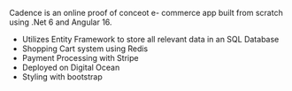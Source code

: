 Cadence is an online proof of conceot e- commerce app built from scratch using .Net 6 and Angular 16.

- Utilizes Entity Framework to store all relevant data in an SQL Database
- Shopping Cart system using Redis
- Payment Processing with Stripe
- Deployed on Digital Ocean 
- Styling with bootstrap
